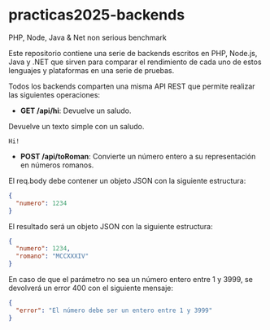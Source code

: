 # practicas2025-backends
PHP, Node, Java &amp; Net non serious benchmark

Este repositorio contiene una serie de backends escritos en PHP, Node.js, Java y .NET que sirven para comparar el rendimiento de cada uno de estos lenguajes y plataformas en una serie de pruebas.

Todos los backends comparten una misma API REST que permite realizar las siguientes operaciones:

- **GET /api/hi**: Devuelve un saludo.

Devuelve un texto simple con un saludo.

```
Hi!
```

- **POST /api/toRoman**: Convierte un número entero a su representación en números romanos.

El req.body debe contener un objeto JSON con la siguiente estructura:

```json
{
  "numero": 1234
}
```

El resultado será un objeto JSON con la siguiente estructura:

```json
{
  "numero": 1234,
  "romano": "MCCXXXIV"
}
```

En caso de que el parámetro no sea un número entero entre 1 y 3999, se devolverá un error 400 con el siguiente mensaje:

```json
{
  "error": "El número debe ser un entero entre 1 y 3999"
}
```
